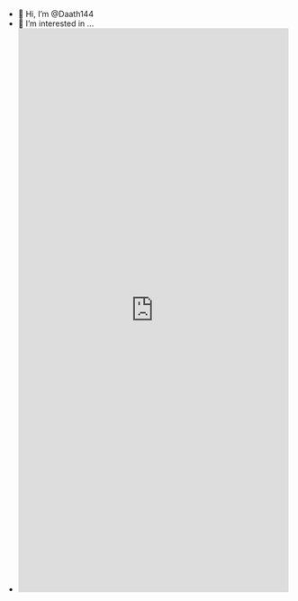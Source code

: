 - 👋 Hi, I’m @Daath144
- 👀 I’m interested in ...
- <iframe src="https://daath144.github.io/Daath144/" frameborder="0" width="100%" height="1000"></iframe>
